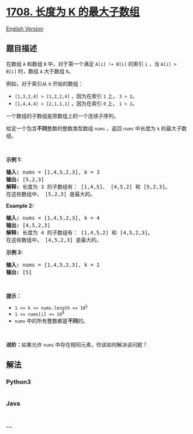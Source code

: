 # [1708. 长度为 K 的最大子数组](https://leetcode.cn/problems/largest-subarray-length-k)

[English Version](/solution/1700-1799/1708.Largest%20Subarray%20Length%20K/README_EN.md)

## 题目描述

<!-- 这里写题目描述 -->

<p>在数组 <code>A</code> 和数组 <code>B</code> 中，对于第一个满足 <code>A[i] != B[i]</code> 的索引 <code>i</code> ，当 <code>A[i] &gt; B[i]</code> 时，数组 <code>A</code> 大于数组 <code>B</code>。</p>

<p>例如，对于索引从 <code>0</code> 开始的数组：</p>

<ul>
	<li><code>[1,3,2,4] &gt; [1,2,2,4]</code> ，因为在索引 <code>1</code> 上， <code>3 &gt; 2</code>。</li>
	<li><code>[1,4,4,4] &lt; [2,1,1,1]</code> ，因为在索引 <code>0</code> 上， <code>1 &lt; 2</code>。</li>
</ul>

<p>一个数组的子数组是原数组上的一个连续子序列。</p>

<p>给定一个包含<strong>不同</strong>整数的整数类型数组 <code>nums</code> ，返回 <code>nums</code> 中长度为 <code>k</code> 的最大子数组。</p>

<p> </p>

<p><b>示例 1:</b></p>

<pre><strong>输入:</strong> nums = [1,4,5,2,3], k = 3
<strong>输出:</strong> [5,2,3]
<strong>解释:</strong> 长度为 3 的子数组有： [1,4,5]、 [4,5,2] 和 [5,2,3]。
在这些数组中， [5,2,3] 是最大的。</pre>

<p><strong>Example 2:</strong></p>

<pre><strong>输入:</strong> nums = [1,4,5,2,3], k = 4
<strong>输出:</strong> [4,5,2,3]
<strong>解释:</strong> 长度为 4 的子数组有： [1,4,5,2] 和 [4,5,2,3]。
在这些数组中， [4,5,2,3] 是最大的。</pre>

<p><strong>示例 3:</strong></p>

<pre><strong>输入:</strong> nums = [1,4,5,2,3], k = 1
<strong>输出:</strong> [5]
</pre>

<p> </p>

<p><strong>提示：</strong></p>

<ul>
	<li><code>1 &lt;= k &lt;= nums.length &lt;= 10<sup>5</sup></code></li>
	<li><code>1 &lt;= nums[i] &lt;= 10<sup>9</sup></code></li>
	<li><code>nums</code> 中的所有整数都是<strong>不同</strong>的。</li>
</ul>

<p> </p>
<b>进阶：</b>如果允许 <code>nums</code> 中存在相同元素，你该如何解决该问题？

## 解法

<!-- 这里可写通用的实现逻辑 -->

<!-- tabs:start -->

### **Python3**

<!-- 这里可写当前语言的特殊实现逻辑 -->

```python


```

### **Java**

<!-- 这里可写当前语言的特殊实现逻辑 -->

```java


```

### **...**

```


```

<!-- tabs:end -->
